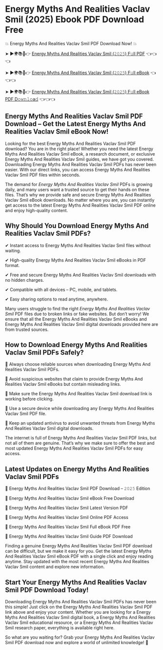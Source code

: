 # Energy Myths And Realities Vaclav Smil (2025) Ebook PDF Download Free

💥 Energy Myths And Realities Vaclav Smil PDF Download Now! 💥

➤ ►🌍📚📱👉 [Energy Myths And Realities Vaclav Smil (𝟸𝟶𝟸𝟻) F𝚞ll PDF](https://getpdf.xyz/energy-myths-and-realities-vaclav-smil) 👈👈👈


➤ ►🌍📚📱👉 [Energy Myths And Realities Vaclav Smil (𝟸𝟶𝟸𝟻) F𝚞ll eBook](https://getpdf.xyz/energy-myths-and-realities-vaclav-smil) 👈👈👈


➤ ►🌍📚📱👉 [Energy Myths And Realities Vaclav Smil (𝟸𝟶𝟸𝟻) F𝚞ll eBook PDF D𝚘𝚠𝚗𝚕𝚘a𝚍](https://getpdf.xyz/energy-myths-and-realities-vaclav-smil) 👈👈👈


## Energy Myths And Realities Vaclav Smil PDF Download – Get the Latest Energy Myths And Realities Vaclav Smil eBook Now!

Looking for the best Energy Myths And Realities Vaclav Smil PDF download? You are in the right place! Whether you need the latest Energy Myths And Realities Vaclav Smil eBook, a research document, or exclusive Energy Myths And Realities Vaclav Smil guides, we have got you covered. Downloading Energy Myths And Realities Vaclav Smil PDFs has never been easier. With our direct links, you can access Energy Myths And Realities Vaclav Smil PDF files within seconds.

The demand for *Energy Myths And Realities Vaclav Smil* PDFs is growing daily, and many users want a trusted source to get their hands on these files. That’s why we provide safe and secure Energy Myths And Realities Vaclav Smil eBook downloads. No matter where you are, you can instantly get access to the latest Energy Myths And Realities Vaclav Smil PDF online and enjoy high-quality content.

## Why Should You Download Energy Myths And Realities Vaclav Smil PDFs?

✔ Instant access to Energy Myths And Realities Vaclav Smil files without waiting.

✔ High-quality Energy Myths And Realities Vaclav Smil eBooks in PDF format.

✔ Free and secure Energy Myths And Realities Vaclav Smil downloads with no hidden charges.

✔ Compatible with all devices – PC, mobile, and tablets.

✔ Easy sharing options to read anytime, anywhere.

Many users struggle to find the right *Energy Myths And Realities Vaclav Smil* PDF files due to broken links or fake websites. But don’t worry! We ensure that all the Energy Myths And Realities Vaclav Smil eBooks and Energy Myths And Realities Vaclav Smil digital downloads provided here are from trusted sources.

## How to Download Energy Myths And Realities Vaclav Smil PDFs Safely?

📌 Always choose reliable sources when downloading Energy Myths And Realities Vaclav Smil PDFs.

📌 Avoid suspicious websites that claim to provide Energy Myths And Realities Vaclav Smil eBooks but contain misleading links.

📌 Make sure the Energy Myths And Realities Vaclav Smil download link is working before clicking.

📌 Use a secure device while downloading any Energy Myths And Realities Vaclav Smil PDF file.

📌 Keep an updated antivirus to avoid unwanted threats from Energy Myths And Realities Vaclav Smil digital downloads.

The internet is full of Energy Myths And Realities Vaclav Smil PDF links, but not all of them are genuine. That’s why we make sure to offer the best and most updated Energy Myths And Realities Vaclav Smil PDFs for easy access.

## Latest Updates on Energy Myths And Realities Vaclav Smil PDFs

🔹 Energy Myths And Realities Vaclav Smil PDF Download – 𝟸𝟶𝟸𝟻 Edition

🔹 Energy Myths And Realities Vaclav Smil eBook Free Download

🔹 Energy Myths And Realities Vaclav Smil Latest Version PDF

🔹 Energy Myths And Realities Vaclav Smil Online PDF Access

🔹 Energy Myths And Realities Vaclav Smil Full eBook PDF Free

🔹 Energy Myths And Realities Vaclav Smil Guide PDF Download

Finding a genuine Energy Myths And Realities Vaclav Smil PDF download can be difficult, but we make it easy for you. Get the latest Energy Myths And Realities Vaclav Smil eBook PDF with a single click and enjoy reading anytime. Stay updated with the most recent Energy Myths And Realities Vaclav Smil content and explore new information.

## Start Your Energy Myths And Realities Vaclav Smil PDF Download Today!

Downloading Energy Myths And Realities Vaclav Smil PDFs has never been this simple! Just click on the Energy Myths And Realities Vaclav Smil PDF link above and enjoy your content. Whether you are looking for a Energy Myths And Realities Vaclav Smil digital book, a Energy Myths And Realities Vaclav Smil educational resource, or a Energy Myths And Realities Vaclav Smil research paper, everything is available right here.

So what are you waiting for? Grab your Energy Myths And Realities Vaclav Smil PDF download now and explore a world of unlimited knowledge! 🚀